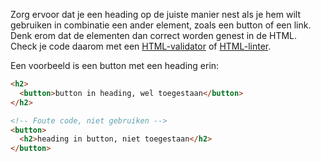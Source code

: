 <!-- @license CC0-1.0 -->

Zorg ervoor dat je een heading op de juiste manier nest als je hem wilt gebruiken in combinatie een ander element, zoals een button of een link. Denk erom dat de elementen dan correct worden genest in de HTML. Check je code daarom met een [HTML-validator](https://validator.w3.org/) of [HTML-linter](https://github.com/caramelomartins/awesome-linters?tab=readme-ov-file#html).

Een voorbeeld is een button met een heading erin:

```html
<h2>
  <button>button in heading, wel toegestaan</button>
</h2>
```

```html
<!-- Foute code, niet gebruiken -->
<button>
  <h2>heading in button, niet toegestaan</h2>
</button>
```
